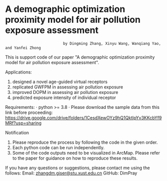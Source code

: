 # A demographic optimization proximity model for air pollution exposure assessment
                              by Dingming Zhang, Xinyu Wang, Wanqiang Yao, and Yanfei Zhong

This is support code of our paper "A demographic optimization proximity model for air pollution exposure assessment".

Applications:
1. designed a novel age-guided virtual receptors
2. replicated GWFPM in assessing air pollution exposure
3. improved DOPM in assessing air pollution exposure
4. predicted exposure intensity of individual receptor

Requirements:
· python >= 3.8
· Please download the sample data from this link before proceeding: https://drive.google.com/drive/folders/1CesdXewOYz9hQ1QktIpYv3KKcbYf9MRf?usp=sharing

Notification
1. Please reproduce the process by following the code in the given order.
2. Each python code can be run independently.
3. Some of the code outputs need to be visualized in ArcMap. Please refer to the paper for guidance on how to reproduce these results.

If you have any questions or suggestions, please contact me using the follows:
Email: zhangdm.giser@stu.xust.edu.cn
GitHub: DimPray
